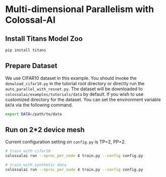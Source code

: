 # Multi-dimensional Parallelism with Colossal-AI


## Install Titans Model Zoo

```bash
pip install titans
```


## Prepare Dataset

We use CIFAR10 dataset in this example. You should invoke the `donwload_cifar10.py` in the tutorial root directory or directly run the `auto_parallel_with_resnet.py`.
The dataset will be downloaded to `colossalai/examples/tutorials/data` by default.
If you wish to use customized directory for the dataset. You can set the environment variable `DATA` via the following command.

```bash
export DATA=/path/to/data
```


## Run on 2*2 device mesh

Current configuration setting on `config.py` is TP=2, PP=2.

```bash
# train with cifar10
colossalai run --nproc_per_node 4 train.py --config config.py

# train with synthetic data
colossalai run --nproc_per_node 4 train.py --config config.py
```
